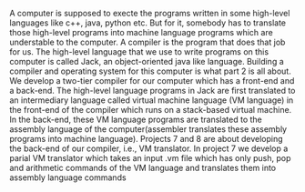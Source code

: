 A computer is supposed to execte the programs written in some high-level languages like c++, java, python etc. But for it, somebody has to translate those high-level programs into
machine language programs which are understable to the computer.  A compiler is the program that does that job for us.
The high-level language that we use to write programs on this computer is called Jack, an object-oriented java like language. Building a compiler and operating system for this computer is what part 2 is all about. 
We develop a two-tier compiler for our computer which has a front-end and a back-end. 
The high-level language programs in Jack are first translated to an intermediary language called virtual machine language (VM language) in the front-end of the compiler which runs on a stack-based virtual machine.
In the back-end, these VM language programs are translated to the assembly language of the computer(assembler translates these assembly programs into machine language).
Projects 7 and 8 are about developing the back-end of our compiler, i.e., VM translator. 
In project 7 we develop a parial VM translator which takes an input .vm file which has only push, pop and arithmetic commands of the VM language and translates them into assembly
language commands
